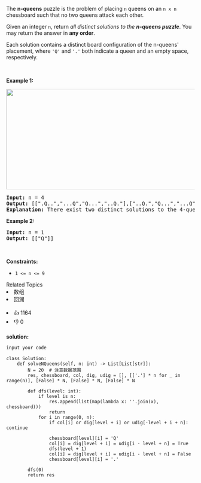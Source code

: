 <p>The <strong>n-queens</strong> puzzle is the problem of placing <code>n</code> queens on an <code>n x n</code> chessboard such that no two queens attack each other.</p>

<p>Given an integer <code>n</code>, return <em>all distinct solutions to the <strong>n-queens puzzle</strong></em>. You may return the answer in <strong>any order</strong>.</p>

<p>Each solution contains a distinct board configuration of the n-queens&#39; placement, where <code>&#39;Q&#39;</code> and <code>&#39;.&#39;</code> both indicate a queen and an empty space, respectively.</p>

<p>&nbsp;</p>
<p><strong>Example 1:</strong></p>
<img alt="" src="https://assets.leetcode.com/uploads/2020/11/13/queens.jpg" style="width: 600px; height: 268px;" />
<pre>
<strong>Input:</strong> n = 4
<strong>Output:</strong> [[&quot;.Q..&quot;,&quot;...Q&quot;,&quot;Q...&quot;,&quot;..Q.&quot;],[&quot;..Q.&quot;,&quot;Q...&quot;,&quot;...Q&quot;,&quot;.Q..&quot;]]
<strong>Explanation:</strong> There exist two distinct solutions to the 4-queens puzzle as shown above
</pre>

<p><strong>Example 2:</strong></p>

<pre>
<strong>Input:</strong> n = 1
<strong>Output:</strong> [[&quot;Q&quot;]]
</pre>

<p>&nbsp;</p>
<p><strong>Constraints:</strong></p>

<ul>
	<li><code>1 &lt;= n &lt;= 9</code></li>
</ul>
<div><div>Related Topics</div><div><li>数组</li><li>回溯</li></div></div><br><div><li>👍 1164</li><li>👎 0</li></div> 
<br>
<strong> solution: </strong>

```javascript
input your code
```

```python3
class Solution:
    def solveNQueens(self, n: int) -> List[List[str]]:
        N = 20  # 注意数据范围
        res, chessboard, col, dig, udig = [], [['.'] * n for _ in range(n)], [False] * N, [False] * N, [False] * N

        def dfs(level: int):
            if level is n:
                res.append(list(map(lambda x: ''.join(x), chessboard)))
                return
            for i in range(0, n):
                if col[i] or dig[level + i] or udig[-level + i + n]: continue

                chessboard[level][i] = 'Q'
                col[i] = dig[level + i] = udig[i - level + n] = True
                dfs(level + 1)
                col[i] = dig[level + i] = udig[i - level + n] = False
                chessboard[level][i] = '.'

        dfs(0)
        return res



```
  